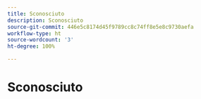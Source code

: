 ```yaml
---
title: Sconosciuto
description: Sconosciuto
source-git-commit: 446e5c8174d45f9789cc8c74ff8e5e8c9730aefa
workflow-type: ht
source-wordcount: '3'
ht-degree: 100%

---
```


# Sconosciuto
